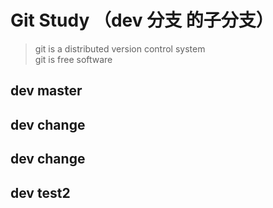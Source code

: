 # Git Study （dev 分支 的子分支）

> git is a distributed version control system  
git is free software


## dev master
## dev change
## dev change
## dev test2

